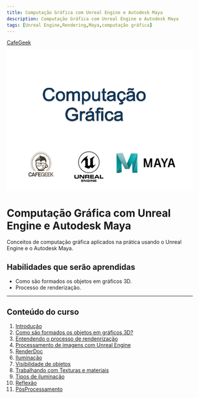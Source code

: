 ```yaml
---
title: Computação Gráfica com Unreal Engine e Autodesk Maya
description: Computação Gráfica com Unreal Engine e Autodesk Maya
tags: [Unreal Engine,Rendering,Maya,computação gráfica]
---
```


[CafeGeek](http://cafegeek.eti.br)

![Introdução a computação gráfica](imagens/computer_graphics_cafegeek_logo.jpg)

# Computação Gráfica com Unreal Engine e Autodesk Maya
Conceitos de computação gráfica aplicados na prática usando o Unreal Engine e o Autodesk Maya.  

## Habilidades que serão aprendidas  
- Como são formados os objetos em gráficos 3D.
- Processo de renderização.
---
## Conteúdo do curso
1. [Introdução](introducao_computacao_grafica.html)
1. [Como são formados os objetos em gráficos 3D?](como_sao_formados_objetos3d.html)
1. [Entendendo o processo de rendenrização](entendo_processo_renderizacao.html)
1. [Processamento de imagens com Unreal Engine](processamento_de_imagens_com_unreal_engine.html)
1. [RenderDoc](renderdoc.html)
1. [Iluminação](iluminacao.html)
1. [Visibilidade de objetos](visibilidade_objetos.html)
1. [Trabalhando com Texturas e materiais](#1)
1. [Tipos de iluminação](#1)
1. [Reflexão](#1)
1. [PósProcessamento](#1)
